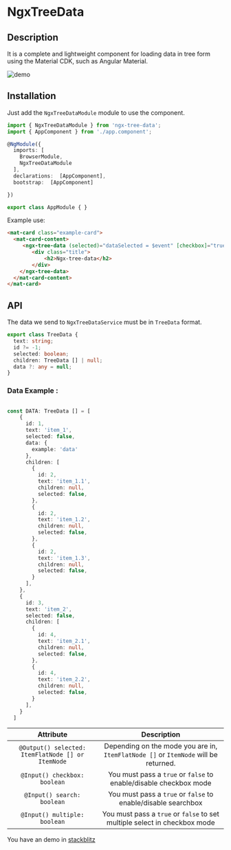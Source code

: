 
# NgxTreeData


## Description

It is a complete and lightweight component for loading data in tree form using the Material CDK, such as Angular Material.

![demo](https://i.ibb.co/BCX7cLb/2019-08-06-1-49-27.gif)
  

## Installation

Just add the `NgxTreeDataModule` module to use the component.
``` typescript
import { NgxTreeDataModule } from 'ngx-tree-data';
import { AppComponent } from './app.component';

@NgModule({
  imports: [
    BrowserModule,
    NgxTreeDataModule
  ],
  declarations:  [AppComponent],
  bootstrap:  [AppComponent]

})

export class AppModule { }
```

Example use: 

```html
<mat-card class="example-card">
  <mat-card-content>
     <ngx-tree-data (selected)="dataSelected = $event" [checkbox]="true" [search]="true">
        <div class="title">
            <h2>Ngx-tree-data</h2>
        </div>
    </ngx-tree-data>
  </mat-card-content>
</mat-card>
```

## API
The data we send to ``NgxTreeDataService`` must be in ``TreeData`` format.
```typescript
export class TreeData {
  text: string;
  id ?= -1;
  selected: boolean;
  children: TreeData [] | null;
  data ?: any = null;
}

```

### Data Example :

```typescript

const DATA: TreeData [] = [
    {
      id: 1,
      text: 'item_1',
      selected: false,
      data: {
        example: 'data'
      },
      children: [
        {
          id: 2,
          text: 'item_1.1',
          children: null,
          selected: false,
        },
        {
          id: 2,
          text: 'item_1.2',
          children: null,
          selected: false,
        },
        {
          id: 2,
          text: 'item_1.3',
          children: null,
          selected: false,
        }
      ],
    },
    {
      id: 3,
      text: 'item_2',
      selected: false,
      children: [
        {
          id: 4,
          text: 'item_2.1',
          children: null,
          selected: false,
        },
        {
          id: 4,
          text: 'item_2.2',
          children: null,
          selected: false,
        }
      ],
    }
  ]

```

| Attribute | Description  |
|:-------------:|:-:|
| ``@Output() selected: ItemFlatNode [] or ItemNode`` | Depending on the mode you are in, `ItemFlatNode []` or `ItemNode` will be returned.  |
| ``@Input() checkbox: boolean`` | You must pass a `true` or `false` to enable/disable checkbox mode |
| ``@Input() search: boolean`` | You must pass a `true` or `false` to enable/disable searchbox |
| ``@Input() multiple: boolean`` | You must pass a `true` or `false` to set multiple select in checkbox mode|
You have an demo in [stackblitz](https://stackblitz.com/edit/ngx-tree-data?file=src/app/tree-data/tree-data.component.ts)
